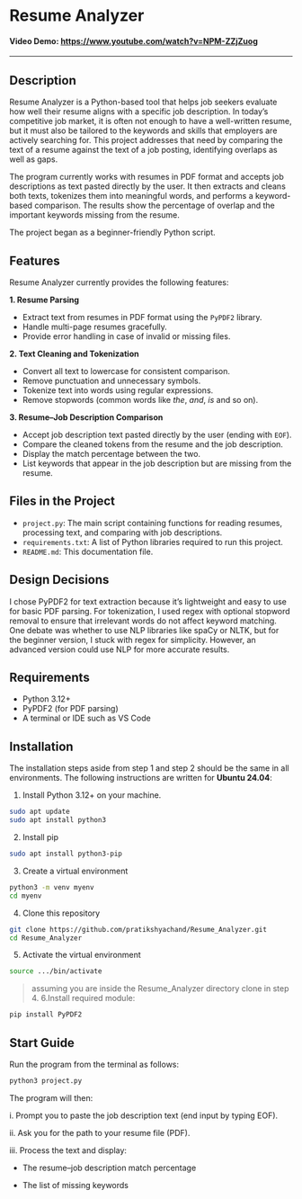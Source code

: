 # Resume Analyzer  

#### Video Demo: <https://www.youtube.com/watch?v=NPM-ZZjZuog>  

---

## Description  

Resume Analyzer is a Python-based tool that helps job seekers evaluate how well their resume aligns with a specific job description. In today’s competitive job market, it is often not enough to have a well-written resume, but it must also be tailored to the keywords and skills that employers are actively searching for. This project addresses that need by comparing the text of a resume against the text of a job posting, identifying overlaps as well as gaps.  

The program currently works with resumes in PDF format and accepts job descriptions as text pasted directly by the user. It then extracts and cleans both texts, tokenizes them into meaningful words, and performs a keyword-based comparison. The results show the percentage of overlap and the important keywords missing from the resume.  

The project began as a beginner-friendly Python script.



## Features  

Resume Analyzer currently provides the following features:  

**1. Resume Parsing**  
- Extract text from resumes in PDF format using the `PyPDF2` library.  
- Handle multi-page resumes gracefully.  
- Provide error handling in case of invalid or missing files.  

**2. Text Cleaning and Tokenization**  
- Convert all text to lowercase for consistent comparison.  
- Remove punctuation and unnecessary symbols.  
- Tokenize text into words using regular expressions.  
- Remove stopwords (common words like *the*, *and*, *is* and so on).  

**3. Resume–Job Description Comparison**  
- Accept job description text pasted directly by the user (ending with `EOF`).  
- Compare the cleaned tokens from the resume and the job description.  
- Display the match percentage between the two.  
- List keywords that appear in the job description but are missing from the resume.  

## Files in the Project

- `project.py`: The main script containing functions for reading resumes, processing text, and comparing with job descriptions.
- `requirements.txt`: A list of Python libraries required to run this project.
- `README.md`: This documentation file.

## Design Decisions
I chose PyPDF2 for text extraction because it’s lightweight and easy to use for basic PDF parsing. For tokenization, I used regex with optional stopword removal to ensure that irrelevant words do not affect keyword matching. One debate was whether to use NLP libraries like spaCy or NLTK, but for the beginner version, I stuck with regex for simplicity. However, an advanced version could use NLP for more accurate results.


## Requirements  

- Python 3.12+  
- PyPDF2 (for PDF parsing)  
- A terminal or IDE such as VS Code  



## Installation  

The installation steps aside from step 1 and step 2 should be the same in all environments. The following instructions are written for **Ubuntu 24.04**:  

1. Install Python 3.12+ on your machine.  
```bash
sudo apt update
sudo apt install python3
``` 
2. Install pip
```bash
sudo apt install python3-pip
```
3. Create a virtual environment
```bash
python3 -m venv myenv
cd myenv
```
4. Clone this repository
```bash
git clone https://github.com/pratikshyachand/Resume_Analyzer.git
cd Resume_Analyzer
```
5. Activate the virtual environment
```bash
source .../bin/activate
```
>assuming you are inside the Resume_Analyzer directory clone in step 4.
6.Install required module:
```bash
pip install PyPDF2
```

## Start Guide
Run the program from the terminal as follows:
```bash
python3 project.py
```
The program will then:

i. Prompt you to paste the job description text (end input by typing EOF).

ii. Ask you for the path to your resume file (PDF).

iii. Process the text and display:

- The resume–job description match percentage

- The list of missing keywords
